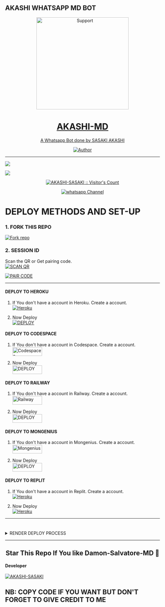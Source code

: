 ## AKASHI WHATSAPP MD BOT
</p>
<p align="center">
  <a href="https://github.com/AKASHI-SASAKI/Akashi-MD">
    <img alt=Support height="300" src="https://telegra.ph/file/6deb3281f66b574e3264e.jpg"> 
    </p>
<h1 align="center">    AKASHI-MD
</h1>
<p align="center"> 
  
<p align="center"> A Whatsapp Bot done by SASAKI AKASHI
 
  </a>
</p>
<p align="center">
<a href="https://github.com/AKASHI-SASAKI"><img title="Author" src="https://img.shields.io/badge/Akashi-MD-MULTI_DEVICE-black?style=for-the-badge&logo=github"></a>
<p/>



---  

</p>


   <p align="left">
  <a href="https://github.com/AKASHI-SASAKI/Akashi-MD/fork">
    <img src="https://img.shields.io/github/forks/AKASHI-SASAKI/Akashi-MD?label=Fork&style=social">
  <p align="left"> 
  <a href="https://github.com/AKASHI-SASAKI/Damon-Salvatore-MD/stargazers">
    <img src="https://img.shields.io/github/stars/AKASHI-SASAKI/Akashi-MD?style=social">
      
  
 

</p>
<p align="center"><img src="https://profile-counter.glitch.me/{AKASHI-SASAKI}/count.svg" alt="AKASHI-SASAKI :: Visitor's Count" /></p>
<p align="center">
 <a href="https://whatsapp.com/channel/0029VaoOYCpHgZWcZwhD6V21" target="_blank">
    <img alt="whatsapp Channel" src="https://img.shields.io/badge/ Whatsapp Support Channel-25D366?style=for-the-badge&logo=whatsapp&logoColor=Blue" />
  </a>
</p>



# DEPLOY METHODS AND SET-UP 


### 1. FORK THIS REPO
<a href='https://github.com/AKASHI-SASAKI/Akashi-MD/fork' target="_blank"><img alt='Fork repo' src='https://img.shields.io/badge/Fork This Repo-black?style=for-the-badge&logo=git&logoColor=Blue'/></a>

### 2. SESSION ID
Scan the QR or Get pairing code.
    <br>
<a href='https://sasaki-akashi-session.onrender.com/' target="_blank"><img alt='SCAN QR' src='https://img.shields.io/badge/Scan_qr-100000?style=for-the-badge&logo=scan&logoColor=white&labelColor=red&color=red'/></a>

<a href='https://sasaki-akashi-session.onrender.com/' target="_blank"><img alt='PAIR CODE' src='https://img.shields.io/badge/Scan_qr-100000?style=for-the-badge&logo=scan&logoColor=Blue&labelColor=red&color=red'/></a>

---


#### DEPLOY TO HEROKU 

1. If You don't have a account in Heroku. Create a account.
    <br>
<a href='https://signup.heroku.com/' target="_blank"><img alt='Heroku' src='https://img.shields.io/badge/-Create-blue?style=for-the-badge&logo=heroku&logoColor=white'/></a>

2. Now Deploy
    <br>
<a href='https://dashboard.heroku.com/new?template=https://github.com/AKASHI-SASAKI/Akashi-MD' target="_blank"><img alt='DEPLOY' src='https://img.shields.io/badge/-DEPLOY-purple?style=for-the-badge&logo=heroku&logoColor=white'/></a>

#### DEPLOY TO CODESPACE

1. If You don't have a account in Codespace. Create a account.
    <br>
<a href='https://github.com/login?return_to=https%3A%2F%2Fgithub.com%2Fcodespaces' target="_blank"><img alt='Codespaces' src='https://img.shields.io/badge/CREATE-h?color=blue&style=for-the-badge&logo=visualstudiocode' width="96.35" height="28"/></a></p>

2. Now Deploy
    <br>
<a href='https://github.com/codespaces/new' target="_blank"><img alt='DEPLOY' src='https://img.shields.io/badge/DEPLOY -h?color=blue&style=for-the-badge&logo=visualstudiocode' width="96.35" height="28"/></a></p>


#### DEPLOY TO RAILWAY

1. If You don't have a account in Railway. Create a account.
    <br>
<a href='https://railway.app/login' target="_blank"><img alt='Railway' src='https://img.shields.io/badge/CREATE-h?color=red&style=for-the-badge&logo=railway' width="96.35" height="28"/></a></p>

2. Now Deploy
    <br>
<a href='https://railway.app/new' target="_blank"><img alt='DEPLOY' src='https://img.shields.io/badge/DEPLOY -h?color=red&style=for-the-badge&logo=railway' width="96.35" height="28"/></a></p>

#### DEPLOY TO MONGENIUS

1. If You don't have a account in Mongenius. Create a account.
    <br>
<a href='https://studio.mogenius.com/user/registration' target="_blank"><img alt='Mongenius' src='https://img.shields.io/badge/CREATE-h?color=red&style=for-the-badge&logo=genius' width="96.35" height="28"/></a></p>

2. Now Deploy
    <br>
<a href='https://railway.app/new' target="_blank"><img alt='DEPLOY' src='https://img.shields.io/badge/DEPLOY -h?color=red&style=for-the-badge&logo=genius' width="96.35" height="28"/></a></p>


#### DEPLOY TO REPLIT

1. If You don't have a account in Replit. Create a account.
    <br>
<a href='https://replit.com/' target="_blank"><img alt='Heroku' src='https://img.shields.io/badge/-Create-red?style=for-the-badge&logo=replit&logoColor=black'/></a>

2. Now Deploy
    <br>
<a href='https://replit.com/github/AKASHI-SASAKI/Akashi-MD' target="_blank"><img alt='Heroku' src='https://img.shields.io/badge/-Deploy-red?style=for-the-badge&logo=replit&logoColor=black'/></a>

---
#

<details close>
<summary>RENDER DEPLOY PROCESS</summary>
   
    1: Click "NEW".
    2: Select "Web Service".
    3: Click "Build and deploy from a Git repository".
    4: Now Choose this forked git repo from list.
    5: And JUST CLICK "Connect". 
   </details>


---


<h2 align="center"> Star This Repo If You like Damon-Salvatore-MD 🌟
</h2>

#### Developer 

<a href="https://github.com/AKASHI-SASAKI"><img src="https://github.com/AKASHI-SASAKI.png" alt="AKASHI-SASAKI"/></a>




## NB: COPY CODE IF YOU WANT BUT DON'T FORGET TO GIVE CREDIT TO ME
